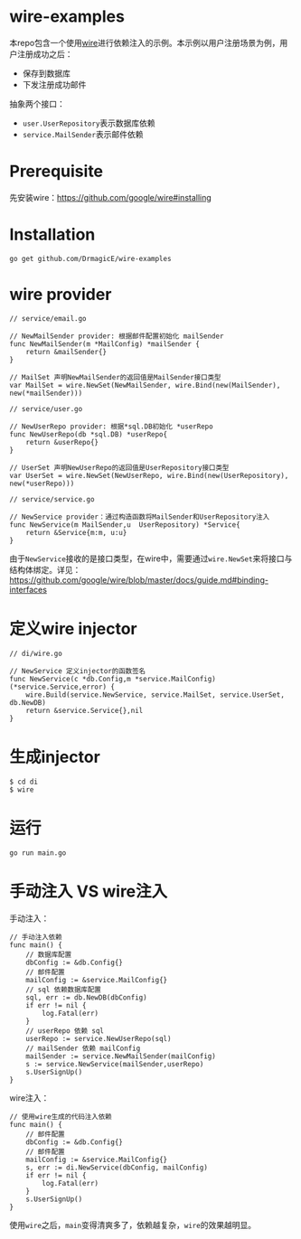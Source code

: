 # wire-examples

本repo包含一个使用[wire](https://github.com/google/wire)进行依赖注入的示例。本示例以用户注册场景为例，用户注册成功之后：
- 保存到数据库 
- 下发注册成功邮件 

抽象两个接口：
- `user.UserRepository`表示数据库依赖
- `service.MailSender`表示邮件依赖  


# Prerequisite
先安装wire：https://github.com/google/wire#installing
# Installation
```
go get github.com/DrmagicE/wire-examples
```

# wire provider
```
// service/email.go 

// NewMailSender provider: 根据邮件配置初始化 mailSender
func NewMailSender(m *MailConfig) *mailSender {
	return &mailSender{}
}

// MailSet 声明NewMailSender的返回值是MailSender接口类型
var MailSet = wire.NewSet(NewMailSender, wire.Bind(new(MailSender), new(*mailSender)))
```

```
// service/user.go 

// NewUserRepo provider: 根据*sql.DB初始化 *userRepo
func NewUserRepo(db *sql.DB) *userRepo{
	return &userRepo{}
}

// UserSet 声明NewUserRepo的返回值是UserRepository接口类型
var UserSet = wire.NewSet(NewUserRepo, wire.Bind(new(UserRepository), new(*userRepo)))
```

```
// service/service.go 

// NewService provider：通过构造函数将MailSender和UserRepository注入
func NewService(m MailSender,u  UserRepository) *Service{
	return &Service{m:m, u:u}
}
```

由于`NewService`接收的是接口类型，在wire中，需要通过`wire.NewSet`来将接口与结构体绑定。详见：https://github.com/google/wire/blob/master/docs/guide.md#binding-interfaces

# 定义wire injector
```
// di/wire.go

// NewService 定义injector的函数签名
func NewService(c *db.Config,m *service.MailConfig) (*service.Service,error) {
	wire.Build(service.NewService, service.MailSet, service.UserSet, db.NewDB)
	return &service.Service{},nil
}
```


# 生成injector
```
$ cd di
$ wire
```

# 运行
```
go run main.go
```

# 手动注入 VS wire注入
手动注入：
```
// 手动注入依赖
func main() {
    // 数据库配置
	dbConfig := &db.Config{}
	// 邮件配置
	mailConfig := &service.MailConfig{}
	// sql 依赖数据库配置
	sql, err := db.NewDB(dbConfig)
	if err != nil {
		log.Fatal(err)
	}
	// userRepo 依赖 sql
	userRepo := service.NewUserRepo(sql)
	// mailSender 依赖 mailConfig
	mailSender := service.NewMailSender(mailConfig)
	s := service.NewService(mailSender,userRepo)
	s.UserSignUp()
}
```
wire注入：
```
// 使用wire生成的代码注入依赖
func main() {
	// 邮件配置
	dbConfig := &db.Config{}
	// 邮件配置
	mailConfig := &service.MailConfig{}
	s, err := di.NewService(dbConfig, mailConfig)
	if err != nil {
		log.Fatal(err)
	}
	s.UserSignUp()
}
```
使用`wire`之后，`main`变得清爽多了，依赖越复杂，`wire`的效果越明显。